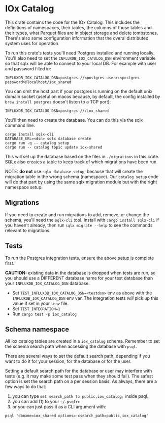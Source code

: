 # IOx Catalog

This crate contains the code for the IOx Catalog. This includes the definitions of namespaces,
their tables, the columns of those tables and their types, what Parquet files are in object storage
and delete tombstones. There's also some configuration information that the overal distributed
system uses for operation.

To run this crate's tests you'll need Postgres installed and running locally. You'll also need to
set the `INFLUXDB_IOX_CATALOG_DSN` environment variable so that sqlx will be able to connect to
your local DB. For example with user and password filled in:

```
INFLUXDB_IOX_CATALOG_DSN=postgres://<postgres user>:<postgres password>@localhost/iox_shared
```

You can omit the host part if your postgres is running on the default unix domain socket (useful on
macos because, by default, the config installed by `brew install postgres` doesn't listen to a TCP
port):

```
INFLUXDB_IOX_CATALOG_DSN=postgres:///iox_shared
```

You'll then need to create the database. You can do this via the sqlx command line.

```
cargo install sqlx-cli
DATABASE_URL=<dsn> sqlx database create
cargo run -q -- catalog setup
cargo run -- catalog topic update iox-shared
```

This will set up the database based on the files in `./migrations` in this crate. SQLx also creates
a table to keep track of which migrations have been run.

NOTE: **do not** use `sqlx database setup`, because that will create the migration table in the
wrong schema (namespace). Our `catalog setup` code will do that part by using the same sqlx
migration module but with the right namespace setup.

## Migrations

If you need to create and run migrations to add, remove, or change the schema, you'll need the
`sqlx-cli` tool. Install with `cargo install sqlx-cli` if you haven't already, then run `sqlx
migrate --help` to see the commands relevant to migrations.

## Tests

To run the Postgres integration tests, ensure the above setup is complete first.

**CAUTION:** existing data in the database is dropped when tests are run, so you should use a
DIFFERENT database name for your test database than your `INFLUXDB_IOX_CATALOG_DSN` database.

* Set `TEST_INFLUXDB_IOX_CATALOG_DSN=<testdsn>` env as above with the `INFLUXDB_IOX_CATALOG_DSN`
  env var. The integration tests *will* pick up this value if set in your `.env` file.
* Set `TEST_INTEGRATION=1`
* Run `cargo test -p iox_catalog`

## Schema namespace

All iox catalog tables are created in a `iox_catalog` schema. Remember to set the schema search
path when accessing the database with `psql`.

There are several ways to set the default search path, depending if you want to do it for your
session, for the database or for the user.

Setting a default search path for the database or user may interfere with tests (e.g. it may make
some test pass when they should fail). The safest option is set the search path on a per session
basis. As always, there are a few ways to do that:

1. you can type `set search_path to public,iox_catalog;` inside psql.
2. you can add (1) to your `~/.psqlrc`
3. or you can just pass it as a CLI argument with:

```
psql 'dbname=iox_shared options=-csearch_path=public,iox_catalog'
```
